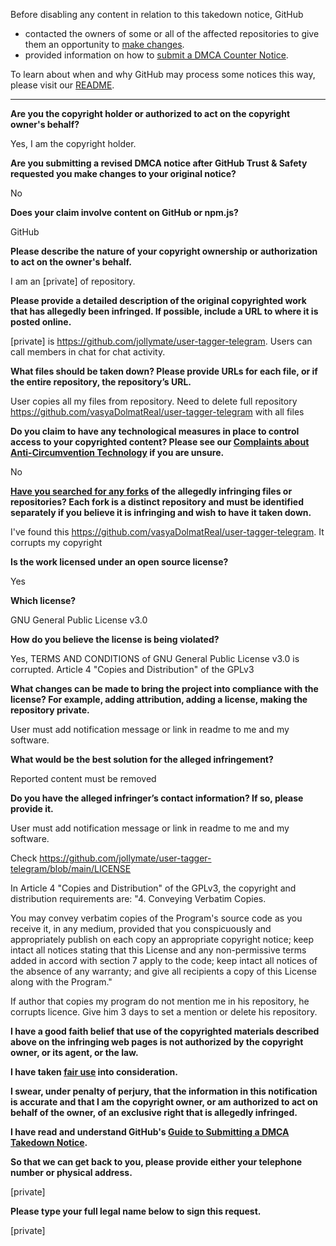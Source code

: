 Before disabling any content in relation to this takedown notice, GitHub
- contacted the owners of some or all of the affected repositories to give them an opportunity to [make changes](https://docs.github.com/en/github/site-policy/dmca-takedown-policy#a-how-does-this-actually-work).
- provided information on how to [submit a DMCA Counter Notice](https://docs.github.com/en/articles/guide-to-submitting-a-dmca-counter-notice).

To learn about when and why GitHub may process some notices this way, please visit our [README](https://github.com/github/dmca/blob/master/README.md#anatomy-of-a-takedown-notice).

---

**Are you the copyright holder or authorized to act on the copyright owner's behalf?**

Yes, I am the copyright holder.

**Are you submitting a revised DMCA notice after GitHub Trust & Safety requested you make changes to your original notice?**

No

**Does your claim involve content on GitHub or npm.js?**

GitHub

**Please describe the nature of your copyright ownership or authorization to act on the owner's behalf.**

I am an [private] of repository.

**Please provide a detailed description of the original copyrighted work that has allegedly been infringed. If possible, include a URL to where it is posted online.**

[private] is https://github.com/jollymate/user-tagger-telegram. Users can call members in chat for chat activity.

**What files should be taken down? Please provide URLs for each file, or if the entire repository, the repository’s URL.**

User copies all my files from repository. Need to delete full repository https://github.com/vasyaDolmatReal/user-tagger-telegram with all files

**Do you claim to have any technological measures in place to control access to your copyrighted content? Please see our <a href="https://docs.github.com/articles/guide-to-submitting-a-dmca-takedown-notice#complaints-about-anti-circumvention-technology">Complaints about Anti-Circumvention Technology</a> if you are unsure.**

No

**<a href="https://docs.github.com/articles/dmca-takedown-policy#b-what-about-forks-or-whats-a-fork">Have you searched for any forks</a> of the allegedly infringing files or repositories? Each fork is a distinct repository and must be identified separately if you believe it is infringing and wish to have it taken down.**

I've found this https://github.com/vasyaDolmatReal/user-tagger-telegram. It corrupts my copyright

**Is the work licensed under an open source license?**

Yes

**Which license?**

GNU General Public License v3.0

**How do you believe the license is being violated?**

Yes, TERMS AND CONDITIONS of GNU General Public License v3.0 is corrupted. Article 4 "Copies and Distribution" of the GPLv3

**What changes can be made to bring the project into compliance with the license? For example, adding attribution, adding a license, making the repository private.**

User must add notification message or link in readme to me and my software.

**What would be the best solution for the alleged infringement?**

Reported content must be removed

**Do you have the alleged infringer’s contact information? If so, please provide it.**

User must add notification message or link in readme to me and my software.

Check https://github.com/jollymate/user-tagger-telegram/blob/main/LICENSE

In Article 4 "Copies and Distribution" of the GPLv3, the copyright and distribution requirements are:
"4. Conveying Verbatim Copies.

You may convey verbatim copies of the Program's source code as you
receive it, in any medium, provided that you conspicuously and
appropriately publish on each copy an appropriate copyright notice;
keep intact all notices stating that this License and any
non-permissive terms added in accord with section 7 apply to the code;
keep intact all notices of the absence of any warranty; and give all
recipients a copy of this License along with the Program."

If author that copies my program do not mention me in his repository, he corrupts licence. Give him 3 days to set a mention or delete his repository.

**I have a good faith belief that use of the copyrighted materials described above on the infringing web pages is not authorized by the copyright owner, or its agent, or the law.**

**I have taken <a href="https://www.lumendatabase.org/topics/22">fair use</a> into consideration.**

**I swear, under penalty of perjury, that the information in this notification is accurate and that I am the copyright owner, or am authorized to act on behalf of the owner, of an exclusive right that is allegedly infringed.**

**I have read and understand GitHub's <a href="https://docs.github.com/articles/guide-to-submitting-a-dmca-takedown-notice/">Guide to Submitting a DMCA Takedown Notice</a>.**

**So that we can get back to you, please provide either your telephone number or physical address.**

[private]

**Please type your full legal name below to sign this request.**

[private]
